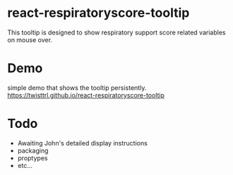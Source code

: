 # react-respiratoryscore-tooltip
This tooltip is designed to show respiratory support score related variables on mouse over.

# Demo
simple demo that shows the tooltip persistently.
https://twisttrl.github.io/react-respiratoryscore-tooltip

# Todo
* Awaiting John's detailed display instructions
* packaging
* proptypes
* etc...
